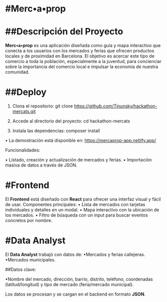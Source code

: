 #Merc•a•prop
===

##Descripción del Proyecto
===

**Merc•a•prop** es una aplicación diseñada como guía y mapa interactivo que conecta a los usuarios con los mercados y ferias que ofrecen productos locales y de proximidad en Barcelona. El objetivo es acercar este tipo de comercio a toda la población, especialmente a la juventud, para concienciar sobre la importancia del comercio local e impulsar la economía de nuestra comunidad.

##Deploy
===

1. Clona el repositorio: 
git clone https://github.com/Tinunsky/hackathon-mercats.git

2. Accede al directorio del proyecto: 
cd hackathon-mercats

3. Instala las dependencias: 
composer install

• La demostración está disponible en: 
https://mercaprop-app.netlify.app/


Funcionalidades:

• Listado, creación y actualización de mercados y ferias.
• Importación masiva de datos a través de JSON.

#Frontend
===

El **Frontend** está diseñado con **React** para ofrecer una interfaz visual y fácil de usar. Componentes principales:
• Lista de mercados con tarjetas individuales y detalles en un modal.
• Mapa interactivo con la ubicación de los mercados.
• Filtro de búsqueda con un input para buscar eventos concretos por nombre.

#Data Analyst
===

El **Data Analyst** trabajó con datos de:
•Mercados y ferias callejeras.
•Mercados municipales.

##Datos clave:

•Nombre del mercado, dirección, barrio, distrito, teléfono, coordenadas (latitud/longitud) y tipo de mercado (feria/mercado municipal).

Los datos se procesan y se cargan en el backend en formato **JSON**.